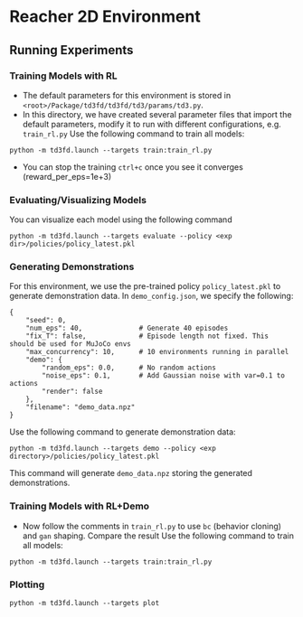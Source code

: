 # Reacher 2D Environment

## Running Experiments

### Training Models with RL
- The default parameters for this environment is stored in `<root>/Package/td3fd/td3fd/td3/params/td3.py`.
- In this directory, we have created several parameter files that import the default parameters, modify it to run with different configurations, e.g. `train_rl.py`
Use the following command to train all models:
```
python -m td3fd.launch --targets train:train_rl.py
```
- You can stop the training `ctrl+c` once you see it converges (reward_per_eps=1e+3)

### Evaluating/Visualizing Models
You can visualize each model using the following command
```
python -m td3fd.launch --targets evaluate --policy <exp dir>/policies/policy_latest.pkl
```

### Generating Demonstrations
For this environment, we use the pre-trained policy `policy_latest.pkl` to generate demonstration data. In `demo_config.json`, we specify the following:
```
{
    "seed": 0,
    "num_eps": 40,              # Generate 40 episodes
    "fix_T": false,             # Episode length not fixed. This should be used for MuJoCo envs
    "max_concurrency": 10,      # 10 environments running in parallel
    "demo": {
        "random_eps": 0.0,      # No random actions
        "noise_eps": 0.1,       # Add Gaussian noise with var=0.1 to actions
        "render": false
    },
    "filename": "demo_data.npz"
}
```
Use the following command to generate demonstration data:
```
python -m td3fd.launch --targets demo --policy <exp directory>/policies/policy_latest.pkl
```
This command will generate `demo_data.npz` storing the generated demonstrations.

### Training Models with RL+Demo
- Now follow the comments in `train_rl.py` to use `bc` (behavior cloning) and `gan` shaping. Compare the result
Use the following command to train all models:
```
python -m td3fd.launch --targets train:train_rl.py
```

### Plotting
```
python -m td3fd.launch --targets plot
```